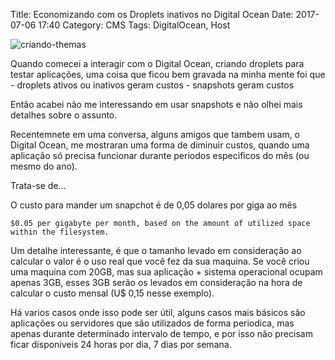 Title: Economizando com os Droplets inativos no Digital Ocean
Date: 2017-07-06 17:40
Category: CMS
Tags:  DigitalOcean, Host

![criando-themas](https://cloud.githubusercontent.com/assets/5393392/23138844/653623ec-f788-11e6-8a5f-aa3ca84c9ec9.png)

Quando comecei a interagir com o Digital Ocean, criando droplets para testar aplicações, uma coisa que ficou bem gravada na minha mente foi que 
	- droplets ativos ou inativos geram custos
	- snapshots geram custos

Então acabei não me interessando em usar snapshots e não olhei mais detalhes sobre o assunto.

Recentemnete em uma conversa, alguns amigos que tambem usam, o Digital Ocean, me mostraran uma forma de diminuir custos, quando uma aplicação só precisa funcionar durante periodos especificos do mês (ou mesmo do ano).

Trata-se de...

O custo para mander um snapchot é de 0,05 dolares por giga ao mês

	$0.05 per gigabyte per month, based on the amount of utilized space within the filesystem.

Um detalhe interessante, é que o tamanho levado em consideração ao calcular o valor é o uso real que você fez da sua maquina.
Se você criou uma maquina com 20GB, mas sua aplicação + sistema operacional ocupam apenas 3GB, esses 3GB serão os levados em consideração na hora de calcular o custo mensal (U$ 0,15 nesse exemplo). 

Há varios casos onde isso pode ser útil, alguns casos mais básicos são aplicações ou servidores que são utilizados de forma periodica, mas apenas durante determinado intervalo de tempo, e por isso não precisam ficar disponiveis 24 horas por dia, 7 dias por semana.

